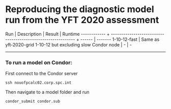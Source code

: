 # Reproducing the diagnostic model run from the YFT 2020 assessment

Run          | Description                                                  | Result | Runtime
------------ + ------------------------------------------------------------ + ------ | -------
1-10-12-fast | Same as yft-2020-grid 1-10-12 but excluding slow Condor node | -      | -

---

### To run a model on Condor:

First connect to the Condor server
```
ssh nouofpcalc02.corp.spc.int
```

Then navigate to a model folder and run
```
condor_submit condor.sub
```
